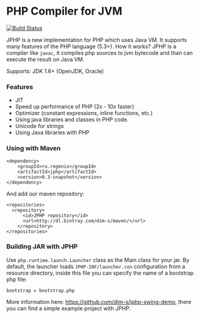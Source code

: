 PHP Compiler for JVM
====================

[![Build Status](https://travis-ci.org/dim-s/jphp.png?branch=master)](https://travis-ci.org/dim-s/jphp)

JPHP is a new implementation for PHP which uses Java VM. It supports many features of the PHP language (5.3+).
How it works? JPHP is a compiler like `javac`, it compiles php sources to jvm bytecode and than
can execute the result on Java VM.

Supports: JDK 1.6+ (OpenJDK, Oracle)


### Features

+ JIT
+ Speed up performance of PHP (2x - 10x faster)
+ Optimizer (constant expressions, inline functions, etc.)
+ Using java libraries and classes in PHP code.
+ Unicode for strings
+ Using Java libraries with PHP

### Using with Maven

```
<dependency>
    <groupId>ru.regenix</groupId>
    <artifactId>jphp</artifactId>
    <version>0.3-snapshot</version>
</dependency>
```

And add our maven repository:

```
<repositories>
  <repository>
      <id>JPHP repository</id>
      <url>http://dl.bintray.com/dim-s/maven/</url>
    </repository>
</repositories>
```

### Building JAR with JPHP

Use `php.runtime.launch.Launcher` class as the Main class for your jar. By default, the launcher
loads `JPHP-INF/launcher.con` configuration from a resource directory, inside this file you can
specify the name of a bootstrap php file:

```
bootstrap = bootstrap.php
```

More information here: https://github.com/dim-s/jphp-swing-demo, there you can find a simple example project
with JPHP.
